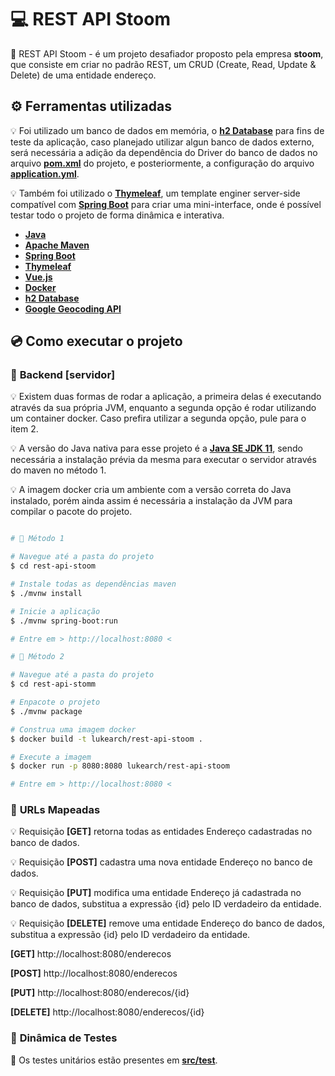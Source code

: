 # 💻 REST API Stoom

📝 REST API Stoom - é um projeto desafiador proposto pela empresa **stoom**, que consiste em criar no padrão REST, um CRUD (Create, Read, Update & Delete) de uma entidade endereço.

## ⚙️ Ferramentas utilizadas

💡 Foi utilizado um banco de dados em memória, o **[h2 Database][h2]** para fins de teste da aplicação, caso planejado utilizar algun banco de dados externo, será necessária a adição da dependência do Driver do banco de dados no arquivo **[pom.xml][pom]** do projeto, e posteriormente, a configuração do arquivo **[application.yml][config]**.

💡 Também foi utilizado o **[Thymeleaf][thymeleaf]**, um template enginer server-side compatível com **[Spring Boot][spring]** para criar uma mini-interface, onde é possível testar todo o projeto de forma dinâmica e interativa.

- **[Java][java]**
- **[Apache Maven][maven]**
- **[Spring Boot][spring]**
- **[Thymeleaf][thymeleaf]**
- **[Vue.js][vue]**
- **[Docker][docker]**
- **[h2 Database][h2]**
- **[Google Geocoding API][geocoding]**

## 💿 Como executar o projeto

### 🎲 **Backend [servidor]**

💡 Existem duas formas de rodar a aplicação, a primeira delas é executando através da sua própria JVM, enquanto a segunda opção é rodar utilizando um container docker.
Caso prefira utilizar a segunda opção, pule para o item 2.

💡 A versão do Java nativa para esse projeto é a **[Java SE JDK 11][java se 11]**, sendo necessária a instalação prévia da mesma para executar o servidor através do maven no método 1. 

💡 A imagem docker cria um ambiente com a versão correta do Java instalado, porém ainda assim é necessária a instalação da JVM para compilar o pacote do projeto.

```bash

# 📌 Método 1

# Navegue até a pasta do projeto
$ cd rest-api-stoom

# Instale todas as dependências maven
$ ./mvnw install

# Inicie a aplicação
$ ./mvnw spring-boot:run

# Entre em > http://localhost:8080 <

```
```bash
# 📌 Método 2

# Navegue até a pasta do projeto
$ cd rest-api-stomm

# Enpacote o projeto
$ ./mvnw package

# Construa uma imagem docker
$ docker build -t lukearch/rest-api-stoom .

# Execute a imagem
$ docker run -p 8080:8080 lukearch/rest-api-stoom

# Entre em > http://localhost:8080 <

```

### 🎲 **URLs Mapeadas**

💡 Requisição **[GET]** retorna todas as entidades Endereço cadastradas no banco de dados.

💡 Requisição **[POST]** cadastra uma nova entidade Endereço no banco de dados.

💡 Requisição **[PUT]** modifica uma entidade Endereço já cadastrada no banco de dados, substitua a expressão {id} pelo ID verdadeiro da entidade.

💡 Requisição **[DELETE]** remove uma entidade Endereço do banco de dados, substitua a expressão {id} pelo ID verdadeiro da entidade.

**[GET]** http://localhost:8080/enderecos


**[POST]** http://localhost:8080/enderecos


**[PUT]** http://localhost:8080/enderecos/{id}


**[DELETE]** http://localhost:8080/enderecos/{id}

### 🎲 **Dinâmica de Testes**

📝 Os testes unitários estão presentes em **[src/test][test]**.










[java]: https://www.java.com/pt-BR/
[maven]: https://maven.apache.org/
[spring]: https://spring.io/
[thymeleaf]: https://www.thymeleaf.org/
[vue]: https://vuejs.org/
[docker]: https://www.docker.com/
[h2]: https://www.h2database.com/html/main.html
[geocoding]: https://developers.google.com/maps/documentation/geocoding/overview
[pom]: ./pom.xml
[test]: ./src/test/java/br/com/lukearch/stoom/api
[config]: ./src/main/resources/application.yml
[java se 11]: https://www.oracle.com/br/java/technologies/javase-jdk11-downloads.html

